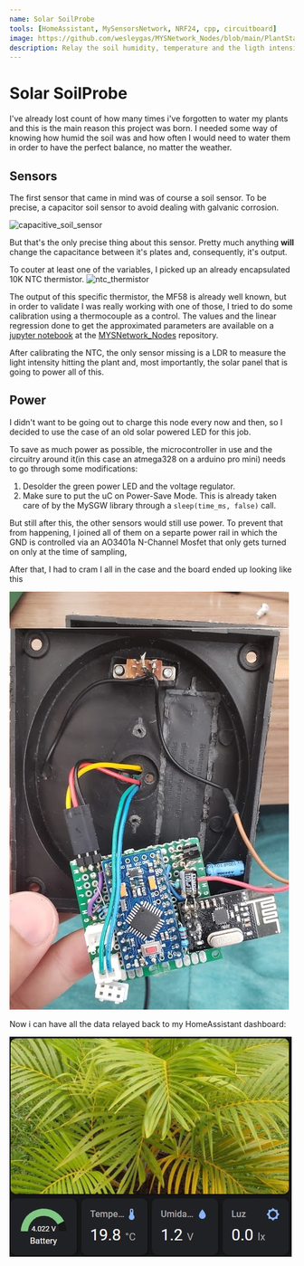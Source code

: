 ```yaml
---
name: Solar SoilProbe
tools: [HomeAssistant, MySensorsNetwork, NRF24, cpp, circuitboard]
image: https://github.com/wesleygas/MYSNetwork_Nodes/blob/main/PlantStation/pictures/closed.jpeg?raw=true
description: Relay the soil humidity, temperature and the ligth intensity of your plants
---
```


# Solar SoilProbe

I've already lost count of how many times i've forgotten to water my plants and this is the main reason
this project was born. I needed some way of knowing how humid the soil was and how often I would need to
water them in order to have the perfect balance, no matter the weather.

## Sensors

The first sensor that came in mind was of course a soil sensor. To be precise, a capacitor soil sensor
to avoid dealing with galvanic corrosion.

![capacitive_soil_sensor](https://images.squarespace-cdn.com/content/v1/59b037304c0dbfb092fbe894/1592155129080-MCHMP39HUEW2QOZ5VJ7N/ke17ZwdGBToddI8pDm48kLkXF2pIyv_F2eUT9F60jBl7gQa3H78H3Y0txjaiv_0fDoOvxcdMmMKkDsyUqMSsMWxHk725yiiHCCLfrh8O1z4YTzHvnKhyp6Da-NYroOW3ZGjoBKy3azqku80C789l0iyqMbMesKd95J-X4EagrgU9L3Sa3U8cogeb0tjXbfawd0urKshkc5MgdBeJmALQKw/cap_soil_moisture_sensor_in_soil.JPG?format=1500w)

But that's the only precise thing about this sensor. Pretty
much anything **will** change the capacitance between it's plates and, consequently, it's output.


To couter at least one of the variables, I picked up an already encapsulated 10K NTC thermistor.
![ntc_thermistor](https://cdn.awsli.com.br/1000x1000/468/468162/produto/40134109/74419896e6.jpg)

The output of this specific thermistor, the MF58 is already well known, but in order to validate
I was really working with one of those, I tried to do some calibration using a thermocouple as
a control. The values and the linear regression done to get the approximated parameters are available
on a [jupyter notebook](https://github.com/wesleygas/MYSNetwork_Nodes/blob/main/PlantStation/NTCCalibration.ipynb) at the [MYSNetwork_Nodes](https://github.com/wesleygas/MYSNetwork_Nodes/blob/main/PlantStation) repository.

After calibrating the NTC, the only sensor missing is a LDR to measure the light intensity hitting the plant and, most importantly, the solar panel that is going to power all of this.

## Power 

I didn't want to be going out to charge this node every now and then, so I decided to use the case of an old solar powered LED for this job. 


To save as much power as possible, the microcontroller in use and the circuitry around it(in this case
an atmega328 on a arduino pro mini) needs to go through some modifications:

1. Desolder the green power LED and the voltage regulator.
2. Make sure to put the uC on Power-Save Mode. This is already taken care of by the MySGW library through
a ``sleep(time_ms, false)`` call. 

But still after this, the other sensors would still use power. To prevent that from happening, I joined all of them on a separte power rail in which the GND is controlled via an AO3401a N-Channel Mosfet that 
only gets turned on only at the time of sampling,

After that, I had to cram I all in the case and the board ended up looking like this

![final_board](https://github.com/wesleygas/MYSNetwork_Nodes/blob/main/PlantStation/pictures/overall.jpg?raw=true)


Now i can have all the data relayed back to my HomeAssistant dashboard:

![hass_dashboard](https://github.com/wesleygas/MYSNetwork_Nodes/blob/main/PlantStation/pictures/hass_dash.jpg?raw=true)